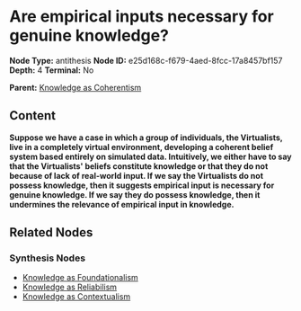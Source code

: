 # Are empirical inputs necessary for genuine knowledge?

**Node Type:** antithesis
**Node ID:** e25d168c-f679-4aed-8fcc-17a8457bf157
**Depth:** 4
**Terminal:** No

**Parent:** [Knowledge as Coherentism](knowledge-as-coherentism-synthesis-f5687094-d613-4bbf-99e0-1ebc667cd1f9.md)

## Content

**Suppose we have a case in which a group of individuals, the Virtualists, live in a completely virtual environment, developing a coherent belief system based entirely on simulated data. Intuitively, we either have to say that the Virtualists' beliefs constitute knowledge or that they do not because of lack of real-world input. If we say the Virtualists do not possess knowledge, then it suggests empirical input is necessary for genuine knowledge. If we say they do possess knowledge, then it undermines the relevance of empirical input in knowledge.**

## Related Nodes

### Synthesis Nodes

- [Knowledge as Foundationalism](knowledge-as-foundationalism-synthesis-5cde8ae5-4f73-4806-a2c5-aed2c001bfe8.md)
- [Knowledge as Reliabilism](knowledge-as-reliabilism-synthesis-c933b964-57ec-4e67-bb56-06b92d33f4b3.md)
- [Knowledge as Contextualism](knowledge-as-contextualism-synthesis-19560842-65b6-4aaa-93aa-6daf21310306.md)
